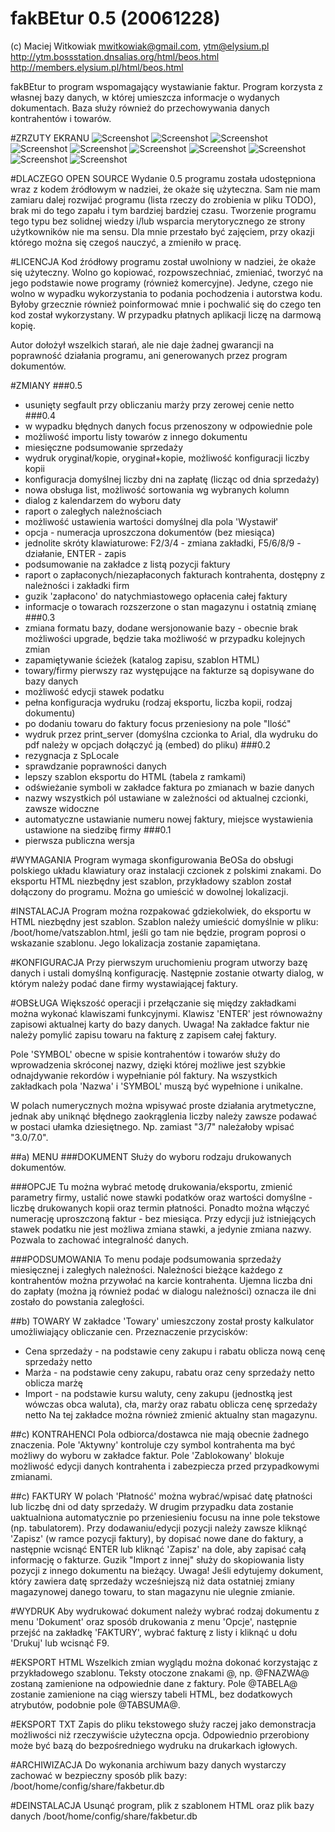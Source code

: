 
fakBEtur 0.5 (20061228)
=======================

(c) Maciej Witkowiak <mwitkowiak@gmail.com>, <ytm@elysium.pl>
http://ytm.bossstation.dnsalias.org/html/beos.html
http://members.elysium.pl/html/beos.html

fakBEtur to program wspomagający wystawianie faktur. Program korzysta z własnej bazy
danych, w której umieszcza informacje o wydanych dokumentach. Baza służy również do
przechowywania danych kontrahentów i towarów.

#ZRZUTY EKRANU
![Screenshot](/images/fakbetur-01.png?raw=true) 
![Screenshot](/images/fakbetur-02.png?raw=true) 
![Screenshot](/images/fakbetur-03.png?raw=true) 
![Screenshot](/images/fakbetur-04.png?raw=true) 
![Screenshot](/images/fakbetur-05.png?raw=true) 
![Screenshot](/images/fakbetur-06.png?raw=true) 
![Screenshot](/images/fakbetur-07.png?raw=true) 
![Screenshot](/images/fakbetur-08.png?raw=true) 
![Screenshot](/images/fakbetur-09.png?raw=true) 
![Screenshot](/images/fakbetur-0a.png?raw=true) 


#DLACZEGO OPEN SOURCE
Wydanie 0.5 programu została udostępniona wraz z kodem źródłowym w nadziei, że okaże się użyteczna.
Sam nie mam zamiaru dalej rozwijać programu (lista rzeczy do zrobienia w pliku TODO), brak mi do tego
zapału i tym bardziej bardziej czasu. Tworzenie programu tego typu bez solidnej wiedzy i/lub wsparcia
merytorycznego ze strony użytkowników nie ma sensu. Dla mnie przestało być zajęciem, przy okazji
którego można się czegoś nauczyć, a zmieniło w pracę.



#LICENCJA
Kod źródłowy programu został uwolniony w nadziei, że okaże się użyteczny. Wolno go kopiować, rozpowszechniać, zmieniać, tworzyć na jego podstawie nowe programy (również komercyjne).
Jedyne, czego nie wolno w wypadku wykorzystania to podania pochodzenia i autorstwa kodu. Byłoby
grzecznie również poinformować mnie i pochwalić się do czego ten kod został wykorzystany.
W przypadku płatnych aplikacji liczę na darmową kopię.

Autor dołożył wszelkich starań, ale nie daje żadnej gwarancji na poprawność działania
programu, ani generowanych przez program dokumentów.



#ZMIANY
###0.5
 - usunięty segfault przy obliczaniu marży przy zerowej cenie netto
###0.4
 - w wypadku błędnych danych focus przenoszony w odpowiednie pole
 - możliwość importu listy towarów z innego dokumentu
 - miesięczne podsumowanie sprzedaży
 - wydruk oryginał/kopie, oryginał+kopie, możliwość konfiguracji liczby kopii
 - konfiguracja domyślnej liczby dni na zapłatę (licząc od dnia sprzedaży)
 - nowa obsługa list, możliwość sortowania wg wybranych kolumn
 - dialog z kalendarzem do wyboru daty
 - raport o zaległych należnościach
 - możliwość ustawienia wartości domyślnej dla pola 'Wystawił'
 - opcja - numeracja uproszczona dokumentów (bez miesiąca)
 - jednolite skróty klawiaturowe: F2/3/4 - zmiana zakładki, F5/6/8/9 - działanie, ENTER - zapis
 - podsumowanie na zakładce z listą pozycji faktury
 - raport o zapłaconych/niezapłaconych fakturach kontrahenta, dostępny z należności i zakładki firm
 - guzik 'zapłacono' do natychmiastowego opłacenia całej faktury
 - informacje o towarach rozszerzone o stan magazynu i ostatnią zmianę
###0.3
 - zmiana formatu bazy, dodane wersjonowanie bazy - obecnie brak możliwości upgrade,
   będzie taka możliwość w przypadku kolejnych zmian
 - zapamiętywanie ścieżek (katalog zapisu, szablon HTML)
 - towary/firmy pierwszy raz występujące na fakturze są dopisywane do bazy danych
 - możliwość edycji stawek podatku
 - pełna konfiguracja wydruku (rodzaj eksportu, liczba kopii, rodzaj dokumentu)
 - po dodaniu towaru do faktury focus przeniesiony na pole "Ilość"
 - wydruk przez print_server (domyślna czcionka to Arial, dla wydruku do pdf należy w opcjach
   dołączyć ją (embed) do pliku)
###0.2
 - rezygnacja z SpLocale
 - sprawdzanie poprawności danych
 - lepszy szablon eksportu do HTML (tabela z ramkami)
 - odświeżanie symboli w zakładce faktura po zmianach w bazie danych
 - nazwy wszystkich pól ustawiane w zależności od aktualnej czcionki, zawsze widoczne
 - automatyczne ustawianie numeru nowej faktury, miejsce wystawienia ustawione na
   siedzibę firmy
###0.1
 - pierwsza publiczna wersja



#WYMAGANIA
Program wymaga skonfigurowania BeOSa do obsługi polskiego układu klawiatury oraz
instalacji czcionek z polskimi znakami.
Do eksportu HTML niezbędny jest szablon, przykładowy szablon został dołączony do
programu. Można go umieścić w dowolnej lokalizacji.



#INSTALACJA
Program można rozpakować gdziekolwiek, do eksportu w HTML niezbędny jest szablon.
Szablon należy umieścić domyślnie w pliku: /boot/home/vatszablon.html, jeśli go tam nie
będzie, program poprosi o wskazanie szablonu. Jego lokalizacja zostanie zapamiętana.



#KONFIGURACJA
Przy pierwszym uruchomieniu program utworzy bazę danych i ustali domyślną konfigurację.
Następnie zostanie otwarty dialog, w którym należy podać dane firmy wystawiającej faktury.



#OBSŁUGA
Większość operacji i przełączanie się między zakładkami można wykonać klawiszami funkcyjnymi.
Klawisz 'ENTER' jest równoważny zapisowi aktualnej karty do bazy danych. Uwaga! Na zakładce
faktur nie należy pomylić zapisu towaru na fakturę z zapisem całej faktury.

Pole 'SYMBOL' obecne w spisie kontrahentów i towarów służy do wprowadzenia skróconej
nazwy, dzięki której możliwe jest szybkie odnajdywanie rekordów i wypełnianie pól faktury.
Na wszystkich zakładkach pola 'Nazwa' i 'SYMBOL' muszą być wypełnione i unikalne.

W polach numerycznych można wpisywać proste działania arytmetyczne, jednak aby uniknąć
błędnego zaokrąglenia liczby należy zawsze podawać w postaci ułamka dziesiętnego.
Np. zamiast "3/7" należałoby wpisać "3.0/7.0".

##a) MENU
###DOKUMENT
Służy do wyboru rodzaju drukowanych dokumentów.

###OPCJE
Tu można wybrać metodę drukowania/eksportu, zmienić parametry firmy, ustalić
nowe stawki podatków oraz wartości domyślne - liczbę drukowanych kopii oraz termin płatności.
Ponadto można włączyć numerację uproszczoną faktur - bez miesiąca. Przy edycji już istniejących
stawek podatku nie jest możliwa zmiana stawki, a jedynie zmiana nazwy. Pozwala to zachować
integralność danych.

###PODSUMOWANIA
To menu podaje podsumowania sprzedaży miesięcznej i zaległych należności. Należności bieżące
każdego z kontrahentów można przywołać na karcie kontrahenta. Ujemna liczba dni do zapłaty (można
ją również podać w dialogu należności) oznacza ile dni zostało do powstania zaległości.

##b) TOWARY
W zakładce 'Towary' umieszczony został prosty kalkulator umożliwiający obliczanie cen.
Przeznaczenie przycisków:
- Cena sprzedaży - na podstawie ceny zakupu i rabatu oblicza nową cenę sprzedaży netto
- Marża - na podstawie ceny zakupu, rabatu oraz ceny sprzedaży netto oblicza marżę
- Import - na podstawie kursu waluty, ceny zakupu (jednostką jest wówczas obca waluta),
  cła, marży oraz rabatu oblicza cenę sprzedaży netto
Na tej zakładce można również zmienić aktualny stan magazynu.

##c) KONTRAHENCI
Pola odbiorca/dostawca nie mają obecnie żadnego znaczenia.
Pole 'Aktywny' kontroluje czy symbol kontrahenta ma być możliwy do wyboru w zakładce
faktur.
Pole 'Zablokowany' blokuje możliwość edycji danych kontrahenta i zabezpiecza przed przypadkowymi
zmianami.

##c) FAKTURY
W polach 'Płatność' można wybrać/wpisać datę płatności lub liczbę dni od daty sprzedaży.
W drugim przypadku data zostanie uaktualniona automatycznie po przeniesieniu focusu na inne
pole tekstowe (np. tabulatorem).
Przy dodawaniu/edycji pozycji należy zawsze kliknąć 'Zapisz' (w ramce pozycji faktury),
by dopisać nowe dane do faktury, a następnie wcisnąć ENTER lub kliknąć 'Zapisz' na dole,
aby zapisać całą informację o fakturze.
Guzik "Import z innej" służy do skopiowania listy pozycji z innego dokumentu na bieżący.
Uwaga! Jeśli edytujemy dokument, który zawiera datę sprzedaży wcześniejszą niż data
ostatniej zmiany magazynowej danego towaru, to stan magazynu nie ulegnie zmianie.



#WYDRUK
Aby wydrukować dokument należy wybrać rodzaj dokumentu z menu 'Dokument' oraz
sposób drukowania z menu 'Opcje', następnie przejść na zakładkę 'FAKTURY', wybrać
fakturę z listy i kliknąć u dołu 'Drukuj' lub wcisnąć F9.



#EKSPORT HTML
Wszelkich zmian wyglądu można dokonać korzystając z przykładowego szablonu. Teksty
otoczone znakami @, np. @FNAZWA@ zostaną zamienione na odpowiednie dane z
faktury. Pole @TABELA@ zostanie zamienione na ciąg wierszy tabeli HTML, bez dodatkowych atrybutów, podobnie pole @TABSUMA@.



#EKSPORT TXT
Zapis do pliku tekstowego służy raczej jako demonstracja możliwości niż rzeczywiście użyteczna
opcja. Odpowiednio przerobiony może być bazą do bezpośredniego wydruku na drukarkach igłowych.



#ARCHIWIZACJA
Do wykonania archiwum bazy danych wystarczy zachować w bezpieczny sposób plik
bazy: /boot/home/config/share/fakbetur.db



#DEINSTALACJA
Usunąć program, plik z szablonem HTML oraz plik bazy danych
/boot/home/config/share/fakbetur.db
